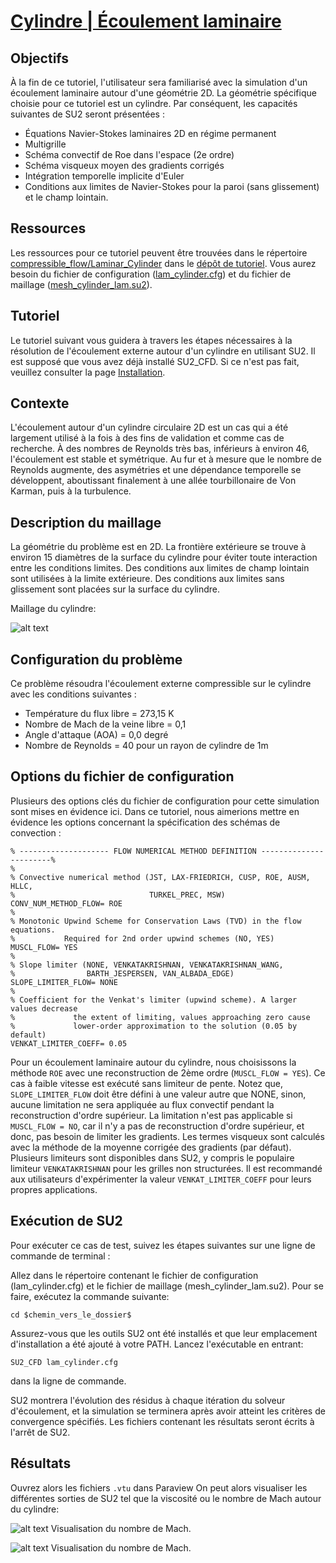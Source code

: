 # [Cylindre | Écoulement laminaire](https://su2code.github.io/tutorials/Inviscid_Wedge/)

## Objectifs
À la fin de ce tutoriel, l'utilisateur sera familiarisé avec la simulation d'un écoulement laminaire autour d'une géométrie 2D.
La géométrie spécifique choisie pour ce tutoriel est un cylindre. Par conséquent, les capacités suivantes de SU2 seront présentées :

- Équations Navier-Stokes laminaires 2D en régime permanent
- Multigrille
- Schéma convectif de Roe dans l'espace (2e ordre)
- Schéma visqueux moyen des gradients corrigés
- Intégration temporelle implicite d'Euler
- Conditions aux limites de Navier-Stokes pour la paroi (sans glissement) et le champ lointain.

## Ressources
Les ressources pour ce tutoriel peuvent être trouvées dans le répertoire [compressible_flow/Laminar_Cylinder](https://github.com/su2code/Tutorials/tree/master/compressible_flow/Laminar_Cylinder) dans le [dépôt de tutoriel](https://github.com/su2code/Tutorials).
Vous aurez besoin du fichier de configuration ([lam_cylinder.cfg](https://github.com/su2code/Tutorials/tree/master/compressible_flow/Laminar_Cylinder/lam_cylinder.cfg)) et du fichier de maillage ([mesh_cylinder_lam.su2](https://github.com/su2code/Tutorials/tree/master/compressible_flow/Laminar_Cylinder/mesh_cylinder_lam.su2)).

## Tutoriel
Le tutoriel suivant vous guidera à travers les étapes nécessaires à la résolution de l'écoulement externe autour d'un cylindre en utilisant SU2.
Il est supposé que vous avez déjà installé SU2_CFD. Si ce n'est pas fait, veuillez consulter la page [Installation](https://su2clc.github.io/su2_clc/installation).

## Contexte
L'écoulement autour d'un cylindre circulaire 2D est un cas qui a été largement utilisé à la fois à des fins de validation et comme cas de recherche.
À des nombres de Reynolds très bas, inférieurs à environ 46, l'écoulement est stable et symétrique.
Au fur et à mesure que le nombre de Reynolds augmente, des asymétries et une dépendance temporelle se développent, aboutissant finalement à une allée tourbillonaire de Von Karman, puis à la turbulence.

## Description du maillage
La géométrie du problème est en 2D.
La frontière extérieure se trouve à environ 15 diamètres de la surface du cylindre pour éviter toute interaction entre les conditions limites.
Des conditions aux limites de champ lointain sont utilisées à la limite extérieure. Des conditions aux limites sans glissement sont placées sur la surface du cylindre.

Maillage du cylindre:

![alt text](https://raw.githubusercontent.com/SU2CLC/su2_clc/main/simulations/figures/laminar_cylinder_mesh.png "Maillage du cylindre")

## Configuration du problème
Ce problème résoudra l'écoulement externe compressible sur le cylindre avec les conditions suivantes :

- Température du flux libre = 273,15 K
- Nombre de Mach de la veine libre = 0,1
- Angle d'attaque (AOA) = 0,0 degré
- Nombre de Reynolds = 40 pour un rayon de cylindre de 1m

## Options du fichier de configuration
Plusieurs des options clés du fichier de configuration pour cette simulation sont mises en évidence ici.
Dans ce tutoriel, nous aimerions mettre en évidence les options concernant la spécification des schémas de convection :

```
% -------------------- FLOW NUMERICAL METHOD DEFINITION -----------------------%
%
% Convective numerical method (JST, LAX-FRIEDRICH, CUSP, ROE, AUSM, HLLC,
%                              TURKEL_PREC, MSW)
CONV_NUM_METHOD_FLOW= ROE
%
% Monotonic Upwind Scheme for Conservation Laws (TVD) in the flow equations.
%           Required for 2nd order upwind schemes (NO, YES)
MUSCL_FLOW= YES
%
% Slope limiter (NONE, VENKATAKRISHNAN, VENKATAKRISHNAN_WANG,
%                BARTH_JESPERSEN, VAN_ALBADA_EDGE)
SLOPE_LIMITER_FLOW= NONE
%
% Coefficient for the Venkat's limiter (upwind scheme). A larger values decrease
%             the extent of limiting, values approaching zero cause
%             lower-order approximation to the solution (0.05 by default)
VENKAT_LIMITER_COEFF= 0.05
```

Pour un écoulement laminaire autour du cylindre, nous choisissons la méthode `ROE` avec une reconstruction de 2ème ordre (`MUSCL_FLOW = YES`).
Ce cas à faible vitesse est exécuté sans limiteur de pente.
Notez que, `SLOPE_LIMITER_FLOW` doit être défini à une valeur autre que NONE, sinon, aucune limitation ne sera appliquée au flux convectif pendant la reconstruction d'ordre supérieur.
La limitation n'est pas applicable si `MUSCL_FLOW = NO`, car il n'y a pas de reconstruction d'ordre supérieur, et donc, pas besoin de limiter les gradients.
Les termes visqueux sont calculés avec la méthode de la moyenne corrigée des gradients (par défaut). Plusieurs limiteurs sont disponibles dans SU2, y compris le populaire limiteur `VENKATAKRISHNAN` pour les grilles non structurées.
Il est recommandé aux utilisateurs d'expérimenter la valeur `VENKAT_LIMITER_COEFF` pour leurs propres applications.

## Exécution de SU2
Pour exécuter ce cas de test, suivez les étapes suivantes sur une ligne de commande de terminal :

Allez dans le répertoire contenant le fichier de configuration (lam_cylinder.cfg) et le fichier de maillage (mesh_cylinder_lam.su2).
Pour se faire, exécutez la commande suivante:

```
cd $chemin_vers_le_dossier$
```

Assurez-vous que les outils SU2 ont été installés et que leur emplacement d'installation a été ajouté à votre PATH.
Lancez l'exécutable en entrant:

```
SU2_CFD lam_cylinder.cfg
```
dans la ligne de commande.

SU2 montrera l'évolution des résidus à chaque itération du solveur d'écoulement, et la simulation se terminera après avoir atteint les critères de convergence spécifiés.
Les fichiers contenant les résultats seront écrits à l'arrêt de SU2.

## Résultats
Ouvrez alors les fichiers `.vtu` dans Paraview
On peut alors visualiser les différentes sorties de SU2 tel que la viscosité ou le nombre de Mach autour du cylindre:

![alt text](https://raw.githubusercontent.com/SU2CLC/su2_clc/main/simulations/figures/laminar_cylinder_mach.png "Nombre de Mach autour du cylindre")
Visualisation du nombre de Mach.

![alt text](https://raw.githubusercontent.com/SU2CLC/su2_clc/main/simulations/figures/laminar_cylinder_viscosity.png "Viscosité autour du cylindre")
Visualisation du nombre de Mach.
